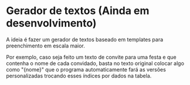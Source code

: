 # Gerador de textos (Ainda em desenvolvimento)

A ideia é fazer um gerador de textos baseado em templates para preenchimento em escala maior.

Por exemplo, caso seja feito um texto de convite para uma festa e que contenha o nome de cada convidado, basta no texto original colocar algo como "{nome}" que o programa automaticamente fará as versões personalizadas trocando esses índices por dados na tabela.